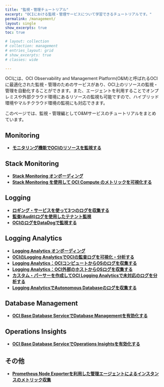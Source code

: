 ```yaml
---
title: "監視・管理チュートリアル"
excerpt: "OCIにおける監視・管理サービスについて学習できるチュートリアルです。"
permalink: /management/
layout: single
show_excerpts: true
toc: true

# layout: collection
# collection: management
# entries_layout: grid
# show_excerpts: true
# classes: wide

---
```


OCIには、OCI Observability and Management Platform(O&M)と呼ばれるOCIに最適化された監視・管理のためのサービスがあり、OCI上のリソースの監視・管理を自動化することができます。また、エージェントを利用することでオンプレミスや外部クラウド環境にあるリソースの監視も可能ですので、ハイブリッド環境やマルチクラウド環境の監視にも対応できます。

このページでは、監視・管理編としてO&Mサービスのチュートリアルをまとめています。

## Monitoring
+ **[モニタリング機能でOCIのリソースを監視する](https://oracle-japan.github.io/ocitutorials/intermediates/monitoring-resources/)**

## Stack Monitoring
+ **[Stack Monitoring オンボーディング](https://oracle-japan.github.io/ocitutorials/management/stack_monitoring_onboarding/)**
+ **[Stack Monitoring を使用して OCI Compute のメトリックを可視化する](https://oracle-japan.github.io/ocitutorials/management/stack_monitoring_install/)**

## Logging
+ **[ロギング・サービスを使って3つのログを収集する](https://oracle-japan.github.io/ocitutorials/intermediates/using-logging/)**
+ **[監査(Audit)ログを使用したテナント監視](https://oracle-japan.github.io/ocitutorials/intermediates/serviceconnecterhub/)**
+ **[OCIのログをDataDogで監視する](https://oracle-japan.github.io/ocitutorials/management/logging_datadog/)**

## Logging Analytics
+ **[Logging Analytics オンボーディング](https://oracle-japan.github.io/ocitutorials/management/logginganalytics_onboarding/)**
+ **[OCIのLogging AnalyticsでOCIの監査ログを可視化・分析する](https://oracle-japan.github.io/ocitutorials/management/audit-log-analytics/)**
+ **[Logging Analytics：OCIコンピュートからOSのログを収集する](https://oracle-japan.github.io/ocitutorials/management/logginganalytics_logcollection4ocivm/)**
+ **[Logging Analytics：OCI外部のホストからOSログを収集する](https://oracle-japan.github.io/ocitutorials/management/logginganalytics_logcollection4externalhost/)**
+ **[カスタム・パーサーを作成してOCI Logging Analyticsで未対応のログを分析する](https://oracle-japan.github.io/ocitutorials/management/logginganalytics_customparser/)**
+ **[Logging AnalyticsでAutonomous Databaseのログを収集する](https://oracle-japan.github.io/ocitutorials/management/logginganalytics_adb_log/)**

## Database Management
+ **[OCI Base Database ServiceでDatabase Managementを有効化する](https://oracle-japan.github.io/ocitutorials/management/dbcs-database-management/)**

## Operations Insights
+ **[OCI Base Database ServiceでOperations Insightsを有効化する](https://oracle-japan.github.io/ocitutorials/management/dbcs_operations_insights/)**

## その他
+ **[Prometheus Node Exporterを利用した管理エージェントによるインスタンスのメトリック収集](https://oracle-japan.github.io/ocitutorials/management/monitoring_prometheus/)**
